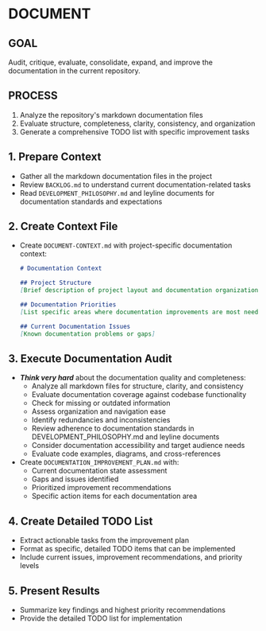 # DOCUMENT

## GOAL
Audit, critique, evaluate, consolidate, expand, and improve the documentation in the current repository.

## PROCESS
1. Analyze the repository's markdown documentation files
2. Evaluate structure, completeness, clarity, consistency, and organization
3. Generate a comprehensive TODO list with specific improvement tasks

## 1. Prepare Context
- Gather all the markdown documentation files in the project
- Review `BACKLOG.md` to understand current documentation-related tasks
- Read `DEVELOPMENT_PHILOSOPHY.md` and leyline documents for documentation standards and expectations

## 2. Create Context File
- Create `DOCUMENT-CONTEXT.md` with project-specific documentation context:
  ```markdown
  # Documentation Context

  ## Project Structure
  [Brief description of project layout and documentation organization]

  ## Documentation Priorities
  [List specific areas where documentation improvements are most needed]

  ## Current Documentation Issues
  [Known documentation problems or gaps]
  ```

## 3. Execute Documentation Audit
- ***Think very hard*** about the documentation quality and completeness:
  - Analyze all markdown files for structure, clarity, and consistency
  - Evaluate documentation coverage against codebase functionality
  - Check for missing or outdated information
  - Assess organization and navigation ease
  - Identify redundancies and inconsistencies
  - Review adherence to documentation standards in DEVELOPMENT_PHILOSOPHY.md and leyline documents
  - Consider documentation accessibility and target audience needs
  - Evaluate code examples, diagrams, and cross-references
- Create `DOCUMENTATION_IMPROVEMENT_PLAN.md` with:
  - Current documentation state assessment
  - Gaps and issues identified
  - Prioritized improvement recommendations
  - Specific action items for each documentation area

## 4. Create Detailed TODO List
- Extract actionable tasks from the improvement plan
- Format as specific, detailed TODO items that can be implemented
- Include current issues, improvement recommendations, and priority levels

## 5. Present Results
- Summarize key findings and highest priority recommendations
- Provide the detailed TODO list for implementation